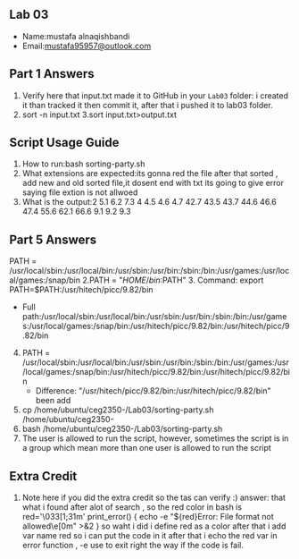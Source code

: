 ## Lab 03

- Name:mustafa alnaqishbandi
- Email:mustafa95957@outlook.com

## Part 1 Answers

1. Verify here that input.txt made it to GitHub in your `Lab03` folder:  i created it than tracked it then commit it, after that i  pushed it to lab03 folder.
2. sort -n input.txt
3.sort input.txt>output.txt

## Script Usage Guide

1. How to run:bash sorting-party.sh
2. What extensions are expected:its gonna red the file after that sorted , add new and old sorted file,it dosent end with txt its going to give error saying file extion is not allwoed 
3. What is the output:2
5.1
6.2
7.3
4
4.5
4.6
4.7
42.7
43.5
43.7
44.6
46.6
47.4
55.6
62.1
66.6
9.1
9.2
9.3


## Part 5 Answers

PATH = /usr/local/sbin:/usr/local/bin:/usr/sbin:/usr/bin:/sbin:/bin:/usr/games:/usr/local/games:/snap/bin
2.PATH = "$HOME/bin:$PATH"
3. Command: export PATH=$PATH:/usr/hitech/picc/9.82/bin
   - Full path:/usr/local/sbin:/usr/local/bin:/usr/sbin:/usr/bin:/sbin:/bin:/usr/games:/usr/local/games:/snap/bin:/usr/hitech/picc/9.82/bin:/usr/hitech/picc/9.82/bin
4. PATH = /usr/local/sbin:/usr/local/bin:/usr/sbin:/usr/bin:/sbin:/bin:/usr/games:/usr/local/games:/snap/bin:/usr/hitech/picc/9.82/bin:/usr/hitech/picc/9.82/bin
   - Difference: "/usr/hitech/picc/9.82/bin:/usr/hitech/picc/9.82/bin" been add
5. cp /home/ubuntu/ceg2350-/Lab03/sorting-party.sh /home/ubuntu/ceg2350-
6. bash /home/ubuntu/ceg2350-/Lab03/sorting-party.sh
7. The user is allowed to run the script, however, sometimes the script is in a group which mean more than one user is allowed to run the script



## Extra Credit

1. Note here if you did the extra credit so the tas can verify :)
   answer: that what i found after alot of search , so the red color in bash is red='\033[1;31m'
   print_error() {
  echo -e "${red}Error: File format not allowed\e[0m" >&2
}
so waht i did i define red as a color after that i add var name red so i can put the code in it after that i echo the red var in error function , -e use to exit right the way if the code is fail.
